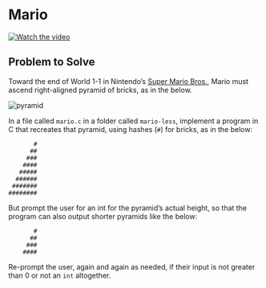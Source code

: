 # Mario

[![Watch the video](https://img.youtube.com/vi/cWOkHQXw0JQ/0.jpg)](https://youtu.be/cWOkHQXw0JQ?si=KBLDj4WxWwMAlMVE)

## Problem to Solve

Toward the end of World 1-1 in Nintendo’s [Super Mario Bros.](https://en.wikipedia.org/wiki/Super_Mario_Bros.), Mario must ascend right-aligned pyramid of bricks, as in the below.

![pyramid](https://github.com/user-attachments/assets/75f11048-15be-4de6-89ab-ad561af03adb)

In a file called `mario.c` in a folder called `mario-less`, implement a program in C that recreates that pyramid, using hashes (`#`) for bricks, as in the below:

```
       #
      ##
     ###
    ####
   #####
  ######
 #######
########
```
But prompt the user for an int for the pyramid’s actual height, so that the program can also output shorter pyramids like the below:
```
       #
      ##
     ###
    ####
```
Re-prompt the user, again and again as needed, if their input is not greater than 0 or not an `int` altogether.
